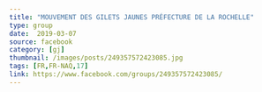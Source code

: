 ```yaml
---
title: "MOUVEMENT DES GILETS JAUNES PRÉFECTURE DE LA ROCHELLE"
type: group
date:  2019-03-07
source: facebook
category: [gj]
thumbnail: /images/posts/249357572423085.jpg
tags: [FR,FR-NAQ,17]
link: https://www.facebook.com/groups/249357572423085/
---
```


